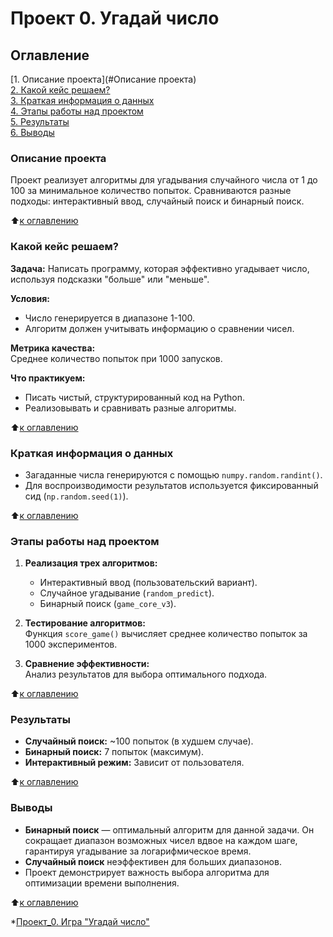 # Проект 0. Угадай число

## Оглавление  
[1. Описание проекта](#Описание проекта)  
[2. Какой кейс решаем?](#Какой-кейс-решаем)  
[3. Краткая информация о данных](#Краткая-информация-о-данных)  
[4. Этапы работы над проектом](#Этапы-работы-над-проектом)  
[5. Результаты](#Результаты)  
[6. Выводы](#Выводы)  

### Описание проекта    
Проект реализует алгоритмы для угадывания случайного числа от 1 до 100 за минимальное количество попыток. Сравниваются разные подходы: интерактивный ввод, случайный поиск и бинарный поиск.

:arrow_up:[к оглавлению](#Оглавление)

### Какой кейс решаем?    
**Задача:** Написать программу, которая эффективно угадывает число, используя подсказки "больше" или "меньше".

**Условия:**
- Число генерируется в диапазоне 1-100.
- Алгоритм должен учитывать информацию о сравнении чисел.

**Метрика качества:**  
Среднее количество попыток при 1000 запусков.

**Что практикуем:**  
- Писать чистый, структурированный код на Python.
- Реализовывать и сравнивать разные алгоритмы.

:arrow_up:[к оглавлению](#Оглавление)

### Краткая информация о данных  
- Загаданные числа генерируются с помощью `numpy.random.randint()`.
- Для воспроизводимости результатов используется фиксированный сид (`np.random.seed(1)`).

:arrow_up:[к оглавлению](#Оглавление)

### Этапы работы над проектом  
1. **Реализация трех алгоритмов:**
   - Интерактивный ввод (пользовательский вариант).
   - Случайное угадывание (`random_predict`).
   - Бинарный поиск (`game_core_v3`).

2. **Тестирование алгоритмов:**  
   Функция `score_game()` вычисляет среднее количество попыток за 1000 экспериментов.

3. **Сравнение эффективности:**  
   Анализ результатов для выбора оптимального подхода.

:arrow_up:[к оглавлению](#Оглавление)

### Результаты  
- **Случайный поиск:** ~100 попыток (в худшем случае).
- **Бинарный поиск:** 7 попыток (максимум).
- **Интерактивный режим:** Зависит от пользователя.

:arrow_up:[к оглавлению](#Оглавление)

### Выводы  
- **Бинарный поиск** — оптимальный алгоритм для данной задачи. Он сокращает диапазон возможных чисел вдвое на каждом шаге, гарантируя угадывание за логарифмическое время.
- **Случайный поиск** неэффективен для больших диапазонов.
- Проект демонстрирует важность выбора алгоритма для оптимизации времени выполнения.

:arrow_up:[к оглавлению](#Оглавление)


*[Проект_0. Игра "Угадай число"](https://github.com/ANTIOKH2/skill_ed/blob/main/project_0/game_v2.py)
